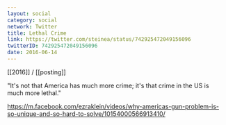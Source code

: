 ```yaml
---
layout: social
category: social
network: Twitter
title: Lethal Crime
link: https://twitter.com/steinea/status/742925472049156096
twitterID: 742925472049156096
date: 2016-06-14
---
```


[[2016]] / [[posting]]

"It's not that America has much more crime; it's that crime in the US is much more lethal."

<https://m.facebook.com/ezraklein/videos/why-americas-gun-problem-is-so-unique-and-so-hard-to-solve/10154000566913410/>
